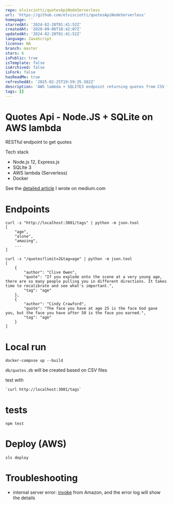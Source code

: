 ```yaml
---
repo: elvisciotti/quotesApiNodeServerless
url: 'https://github.com/elvisciotti/quotesApiNodeServerless'
homepage: ''
starredAt: '2024-02-20T01:41:52Z'
createdAt: '2020-09-06T10:42:07Z'
updatedAt: '2024-02-20T01:41:52Z'
language: JavaScript
license: NA
branch: master
stars: 6
isPublic: true
isTemplate: false
isArchived: false
isFork: false
hasReadMe: true
refreshedAt: '2025-02-25T19:59:35.502Z'
description: 'AWS lambda + SQLITE3 endpoint returning quotes from CSV files '
tags: []
---
```


# Quotes Api - Node.JS + SQLite on AWS lambda

RESTful endpoint to get quotes

Tech stack
* Node.js 12, Express.js
* SQLIte 3
* AWS lambda (Serverless)
* Docker

See the [detailed article](https://medium.com/@elvisciotti/how-to-create-a-serverless-microservice-node-js-sqlite-44888abb3847) I wrote on medium.com 

# Endpoints

    curl -s "http://localhost:3001/tags" | python -m json.tool
    [
        "age",
        "alone",
        "amazing",
        ...
    ]    
    
    curl -s "/quotes?limit=2&tag=age" | python -m json.tool
    [
        {
            "author": "Clive Owen",
            "quote": "If you explode onto the scene at a very young age, there are so many people pulling you in different directions. It takes time to recalibrate and see what's important.",
            "tag": "age"
        },
        {
            "author": "Cindy Crawford",
            "quote": "The face you have at age 25 is the face God gave you, but the face you have after 50 is the face you earned.",
            "tag": "age"
        }
    ]

# Local run
    docker-compose up --build

`db/quotes.db` will be created based on CSV files

test with
 
    `curl http://localhost:3001/tags`

# tests

    npm test
 

# Deploy (AWS)

    sls deploy

# Troubleshooting
 * internal server error:
   [invoke](https://us-east-1.console.aws.amazon.com/apigateway/home?region=us-east-1) from Amazon, and the error log will show the details
